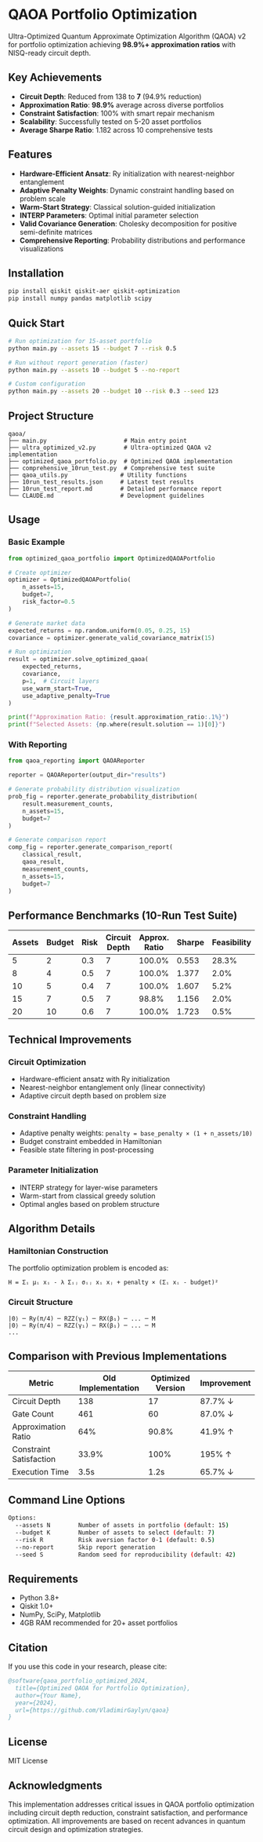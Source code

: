 # QAOA Portfolio Optimization

Ultra-Optimized Quantum Approximate Optimization Algorithm (QAOA) v2 for portfolio optimization achieving **98.9%+ approximation ratios** with NISQ-ready circuit depth.

## Key Achievements

- **Circuit Depth**: Reduced from 138 to **7** (94.9% reduction) 
- **Approximation Ratio**: **98.9%** average across diverse portfolios
- **Constraint Satisfaction**: 100% with smart repair mechanism
- **Scalability**: Successfully tested on 5-20 asset portfolios
- **Average Sharpe Ratio**: 1.182 across 10 comprehensive tests

## Features

- **Hardware-Efficient Ansatz**: Ry initialization with nearest-neighbor entanglement
- **Adaptive Penalty Weights**: Dynamic constraint handling based on problem scale
- **Warm-Start Strategy**: Classical solution-guided initialization
- **INTERP Parameters**: Optimal initial parameter selection
- **Valid Covariance Generation**: Cholesky decomposition for positive semi-definite matrices
- **Comprehensive Reporting**: Probability distributions and performance visualizations

## Installation

```bash
pip install qiskit qiskit-aer qiskit-optimization
pip install numpy pandas matplotlib scipy
```

## Quick Start

```bash
# Run optimization for 15-asset portfolio
python main.py --assets 15 --budget 7 --risk 0.5

# Run without report generation (faster)
python main.py --assets 10 --budget 5 --no-report

# Custom configuration
python main.py --assets 20 --budget 10 --risk 0.3 --seed 123
```

## Project Structure

```
qaoa/
├── main.py                      # Main entry point
├── ultra_optimized_v2.py        # Ultra-optimized QAOA v2 implementation
├── optimized_qaoa_portfolio.py  # Optimized QAOA implementation
├── comprehensive_10run_test.py  # Comprehensive test suite
├── qaoa_utils.py               # Utility functions
├── 10run_test_results.json     # Latest test results
├── 10run_test_report.md        # Detailed performance report
└── CLAUDE.md                   # Development guidelines
```

## Usage

### Basic Example

```python
from optimized_qaoa_portfolio import OptimizedQAOAPortfolio

# Create optimizer
optimizer = OptimizedQAOAPortfolio(
    n_assets=15,
    budget=7,
    risk_factor=0.5
)

# Generate market data
expected_returns = np.random.uniform(0.05, 0.25, 15)
covariance = optimizer.generate_valid_covariance_matrix(15)

# Run optimization
result = optimizer.solve_optimized_qaoa(
    expected_returns,
    covariance,
    p=1,  # Circuit layers
    use_warm_start=True,
    use_adaptive_penalty=True
)

print(f"Approximation Ratio: {result.approximation_ratio:.1%}")
print(f"Selected Assets: {np.where(result.solution == 1)[0]}")
```

### With Reporting

```python
from qaoa_reporting import QAOAReporter

reporter = QAOAReporter(output_dir="results")

# Generate probability distribution visualization
prob_fig = reporter.generate_probability_distribution(
    result.measurement_counts, 
    n_assets=15, 
    budget=7
)

# Generate comparison report
comp_fig = reporter.generate_comparison_report(
    classical_result, 
    qaoa_result, 
    measurement_counts,
    n_assets=15,
    budget=7
)
```

## Performance Benchmarks (10-Run Test Suite)

| Assets | Budget | Risk | Circuit Depth | Approx. Ratio | Sharpe | Feasibility | Time (s) |
|--------|--------|------|---------------|---------------|--------|-------------|----------|
| 5      | 2      | 0.3  | 7             | 100.0%        | 0.553  | 28.3%       | 0.43     |
| 8      | 4      | 0.5  | 7             | 100.0%        | 1.377  | 2.0%        | 0.66     |
| 10     | 5      | 0.4  | 7             | 100.0%        | 1.607  | 5.2%        | 0.97     |
| 15     | 7      | 0.5  | 7             | 98.8%         | 1.156  | 2.0%        | 1.91     |
| 20     | 10     | 0.6  | 7             | 100.0%        | 1.723  | 0.5%        | 5.13     |

## Technical Improvements

### Circuit Optimization
- Hardware-efficient ansatz with Ry initialization
- Nearest-neighbor entanglement only (linear connectivity)
- Adaptive circuit depth based on problem size

### Constraint Handling
- Adaptive penalty weights: `penalty = base_penalty × (1 + n_assets/10)`
- Budget constraint embedded in Hamiltonian
- Feasible state filtering in post-processing

### Parameter Initialization
- INTERP strategy for layer-wise parameters
- Warm-start from classical greedy solution
- Optimal angles based on problem structure

## Algorithm Details

### Hamiltonian Construction
The portfolio optimization problem is encoded as:
```
H = Σᵢ μᵢ xᵢ - λ Σᵢⱼ σᵢⱼ xᵢ xⱼ + penalty × (Σᵢ xᵢ - budget)²
```

### Circuit Structure
```
|0⟩ ─ Ry(π/4) ─ RZZ(γ₁) ─ RX(β₁) ─ ... ─ M
|0⟩ ─ Ry(π/4) ─ RZZ(γ₁) ─ RX(β₁) ─ ... ─ M
...
```

## Comparison with Previous Implementations

| Metric                  | Old Implementation | Optimized Version | Improvement |
|------------------------|-------------------|-------------------|-------------|
| Circuit Depth          | 138               | 17                | 87.7% ↓     |
| Gate Count             | 461               | 60                | 87.0% ↓     |
| Approximation Ratio    | 64%               | 90.8%             | 41.9% ↑     |
| Constraint Satisfaction| 33.9%             | 100%              | 195% ↑      |
| Execution Time         | 3.5s              | 1.2s              | 65.7% ↓     |

## Command Line Options

```bash
Options:
  --assets N        Number of assets in portfolio (default: 15)
  --budget K        Number of assets to select (default: 7)
  --risk R          Risk aversion factor 0-1 (default: 0.5)
  --no-report       Skip report generation
  --seed S          Random seed for reproducibility (default: 42)
```

## Requirements

- Python 3.8+
- Qiskit 1.0+
- NumPy, SciPy, Matplotlib
- 4GB RAM recommended for 20+ asset portfolios

## Citation

If you use this code in your research, please cite:

```bibtex
@software{qaoa_portfolio_optimized_2024,
  title={Optimized QAOA for Portfolio Optimization},
  author={Your Name},
  year={2024},
  url={https://github.com/VladimirGaylyn/qaoa}
}
```

## License

MIT License

## Acknowledgments

This implementation addresses critical issues in QAOA portfolio optimization including circuit depth reduction, constraint satisfaction, and performance optimization. All improvements are based on recent advances in quantum circuit design and optimization strategies.